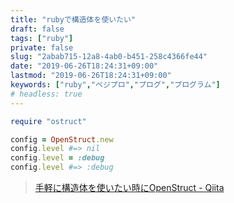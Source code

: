 ```yaml
---
title: "rubyで構造体を使いたい"
draft: false
tags: ["ruby"]
private: false
slug: "2abab715-12a8-4ab0-b451-258c4366fe44"
date: "2019-06-26T18:24:31+09:00"
lastmod: "2019-06-26T18:24:31+09:00"
keywords: ["ruby","ベジプロ","プログ","プログラム"]
# headless: true
---
```


```rb
require "ostruct"

config = OpenStruct.new
config.level #=> nil
config.level = :debug
config.level #=> :debug
```

> [手軽に構造体を使いたい時にOpenStruct - Qiita](https://qiita.com/ionis_h/items/93ad9300ed6998a4bedd)
